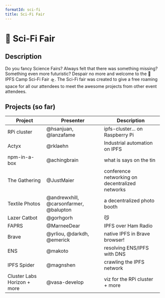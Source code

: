 ```yaml
---
formatId: sci-fi
title: Sci-Fi Fair
---
```


# 🧬 Sci-Fi Fair

## Description

Do you fancy Science Fairs? Always felt that there was something missing? Something even more futuristic? Despair no more and welcome to the 🧬 IPFS Camp Sci-Fi Fair 🛸. The Sci-Fi fair was created to give a free roaming space for all our attendees to meet the awesome projects from other event attendees.

## Projects (so far)

| Project                     | Presenter                              | Description                                     |
| --------------------------- | -------------------------------------- | ----------------------------------------------- |
| RPi cluster                 | @hsanjuan, @lanzafame                  | ipfs-cluster... on Raspberry Pi                 |
| Actyx                       | @rklaehn                               | Industrial automation on IPFS                   |
| npm-in-a-box                | @achingbrain                           | what is says on the tin                         |
| The Gathering               | @JustMaier                             | conference networking on decentralized networks |
| Textile Photos              | @andrewxhill, @carsonfarmer, @balupton | a decentralized photo booth                     |
| Lazer Catbot                | @gorhgorh                              | 😼                                              |
| FAPRS                       | @MarneeDear                            | IPFS over Ham Radio                             |
| Brave                       | @yrliou, @darkdh, @emerick             | native IPFS in Brave browser!                   |
| ENS                         | @makoto                                | resolving ENS/IPFS with DNS                     |
| IPFS Spider                 | @magnshen                              | crawling the IPFS network                       |
| Cluster Labs Horizon + more | @vasa-develop                          | viz for the RPi cluster + more                  |
